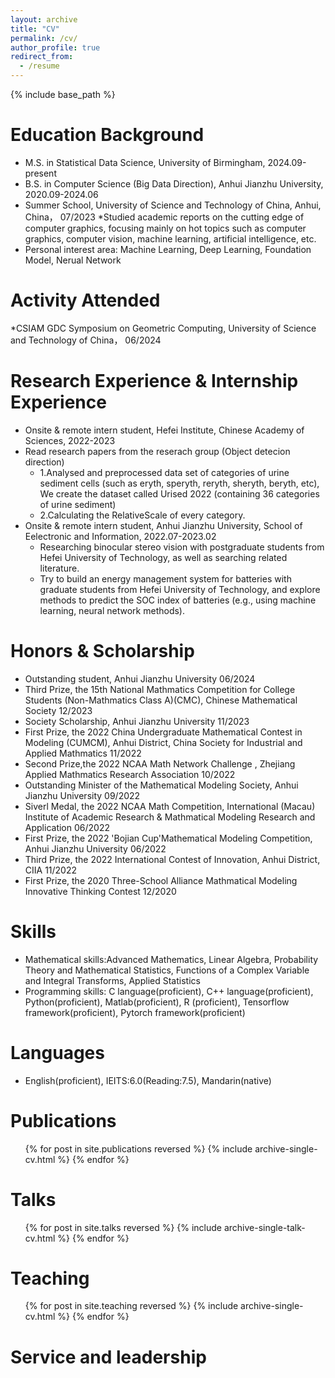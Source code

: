 ```yaml
---
layout: archive
title: "CV"
permalink: /cv/
author_profile: true
redirect_from:
  - /resume
---
```


{% include base_path %}

Education Background
======
* M.S. in Statistical Data Science, University of Birmingham, 2024.09-present
* B.S. in Computer Science (Big Data Direction), Anhui Jianzhu University, 2020.09-2024.06
* Summer School, University of Science and Technology of China, Anhui, China， 07/2023
  *Studied academic reports on the cutting edge of computer graphics, focusing mainly on hot topics such as computer graphics, computer vision, machine learning,
   artificial intelligence, etc.
* Personal interest area: Machine Learning, Deep Learning, Foundation Model, Nerual Network
  
Activity Attended
======
*CSIAM GDC Symposium on Geometric Computing, University of Science and Technology of China， 06/2024

Research Experience & Internship Experience
======
* Onsite & remote intern student, Hefei Institute, Chinese Academy of Sciences, 2022-2023
* Read research papers from the reserach group (Object detecion direction)
  * 1.Analysed and preprocessed data set of categories of urine sediment cells (such as eryth, speryth, reryth, sheryth, beryth, etc), We create the dataset called
  Urised 2022 (containing 36 categories of urine sediment)
  * 2.Calculating the RelativeScale of every category.
* Onsite & remote intern student, Anhui Jianzhu University, School of Eelectronic and Information, 2022.07-2023.02
  * Researching binocular stereo vision with postgraduate students from Hefei University of Technology, as well as searching related literature.
  * Try to build an energy management system for batteries with graduate students from Hefei University of Technology, and explore methods to predict the SOC index of batteries (e.g., using machine learning, neural network methods).

  
Honors & Scholarship
======
* Outstanding student, Anhui Jianzhu University 06/2024
* Third Prize, the 15th National Mathmatics Competition for College Students (Non-Mathmatics Class A)(CMC), Chinese Mathematical Society 12/2023
* Society Scholarship, Anhui Jianzhu University 11/2023
* First Prize, the 2022 China Undergraduate Mathematical Contest in Modeling (CUMCM), Anhui District, China Society for Industrial and Applied Mathmatics 11/2022
* Second Prize,the 2022 NCAA Math Network Challenge , Zhejiang Applied Mathmatics Research Association 10/2022
* Outstanding Minister of the Mathematical Modeling Society, Anhui Jianzhu University 09/2022
* Siverl Medal, the 2022 NCAA Math Competition, International (Macau) Institute of Academic Research & Mathmatical Modeling Research and Application 06/2022
* First Prize, the 2022 'Bojian Cup'Mathematical Modeling Competition, Anhui Jianzhu University 06/2022
* Third Prize, the 2022 International Contest of Innovation, Anhui District, CIIA 11/2022
* First Prize, the 2020 Three-School Alliance Mathmatical Modeling Innovative Thinking Contest 12/2020


Skills
======
* Mathematical skills:Advanced Mathematics, Linear Algebra, Probability Theory and Mathematical Statistics, Functions of a Complex Variable and Integral Transforms, Applied Statistics
* Programming skills: C language(proficient), C++ language(proficient), Python(proficient), Matlab(proficient), R (proficient), Tensorflow framework(proficient), Pytorch framework(proficient)

Languages
======
* English(proficient), IEITS:6.0(Reading:7.5), Mandarin(native)

Publications
======
  <ul>{% for post in site.publications reversed %}
    {% include archive-single-cv.html %}
  {% endfor %}</ul>
  
Talks
======
  <ul>{% for post in site.talks reversed %}
    {% include archive-single-talk-cv.html  %}
  {% endfor %}</ul>
  
Teaching
======
  <ul>{% for post in site.teaching reversed %}
    {% include archive-single-cv.html %}
  {% endfor %}</ul>
  
Service and leadership
======
